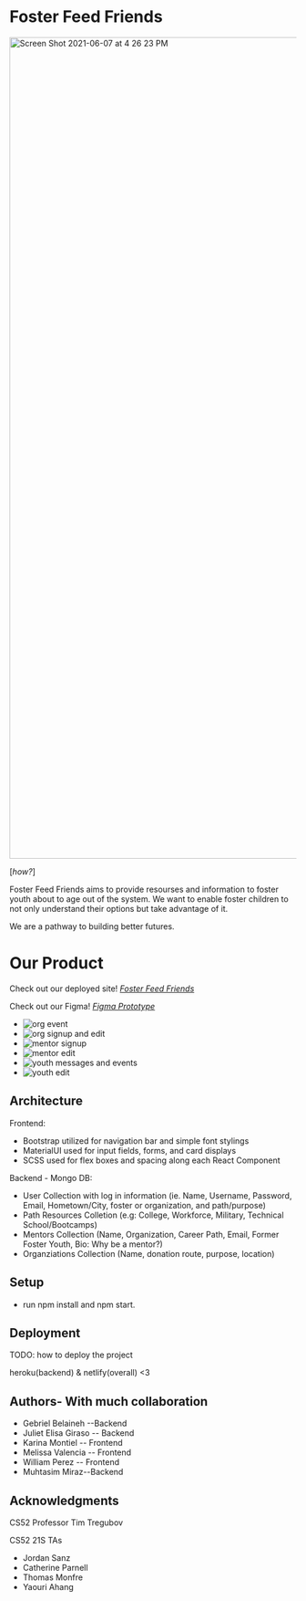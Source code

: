 # Foster Feed Friends
<img width="1440" alt="Screen Shot 2021-06-07 at 4 26 23 PM" src="https://user-images.githubusercontent.com/31497093/121083623-ab2c2a00-c7ad-11eb-9905-81c5337b29ff.png">

[*how?*]

Foster Feed Friends aims to provide resourses and information to foster youth about to age out of the system. We want to enable foster children to not only understand their options but take advantage of it. 

We are a pathway to building better futures. 

# Our Product 

Check out our deployed site! [*Foster Feed Friends*](https://fosterfeedfriends.netlify.app/)

Check out our Figma! [*Figma Prototype*](https://www.figma.com/file/Hcpn03bH20z84UQfOMYEGj/?node-id=108%3A19)

- ![org event](https://user-images.githubusercontent.com/66576635/121062707-6d220c80-c793-11eb-9873-eb9d34abe997.gif)
- ![org signup and edit](https://user-images.githubusercontent.com/66576635/121062532-2c29f800-c793-11eb-8ffd-55b629e99795.gif)
- ![mentor signup](https://user-images.githubusercontent.com/66576635/121062538-2e8c5200-c793-11eb-9338-5a043b0df151.gif)
- ![mentor edit](https://user-images.githubusercontent.com/66576635/121062722-74491a80-c793-11eb-8306-3b6276854226.gif)
- ![youth messages and events](https://user-images.githubusercontent.com/66576635/121062591-419f2200-c793-11eb-8908-df05d7c809c6.gif)
- ![youth edit](https://user-images.githubusercontent.com/66576635/121062601-44017c00-c793-11eb-8bd9-c1fa26a3fbc8.gif)


## Architecture

Frontend: 
- Bootstrap utilized for navigation bar and simple font stylings 
- MaterialUI used for input fields, forms, and card displays
- SCSS used for flex boxes and spacing along each React Component

Backend - Mongo DB: 
- User Collection with log in information (ie. Name, Username, Password, Email, Hometown/City, foster or organization, and path/purpose) 
- Path Resources Colletion (e.g: College, Workforce, Military, Technical School/Bootcamps) 
- Mentors Collection (Name, Organization, Career Path, Email, Former Foster Youth, Bio: Why be a mentor?) 
- Organziations Collection (Name, donation route, purpose, location) 

## Setup

- run npm install and npm start. 

## Deployment

TODO: how to deploy the project

heroku(backend) & netlify(overall) <3 

## Authors- With much collaboration
- Gebriel Belaineh --Backend
- Juliet Elisa Giraso -- Backend
- Karina Montiel -- Frontend
- Melissa Valencia -- Frontend
- William Perez -- Frontend 
- Muhtasim Miraz--Backend 

## Acknowledgments
CS52 Professor Tim Tregubov

CS52 21S TAs 
- Jordan Sanz
- Catherine Parnell
- Thomas Monfre
- Yaouri Ahang
